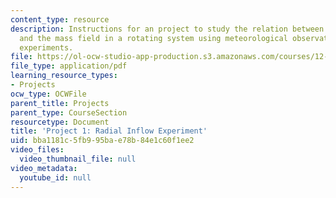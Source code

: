 ```yaml
---
content_type: resource
description: Instructions for an project to study the relation between the wind field
  and the mass field in a rotating system using meteorological observations and laboratory
  experiments.
file: https://ol-ocw-studio-app-production.s3.amazonaws.com/courses/12-307-weather-and-climate-laboratory-spring-2009/bba1181c5fb995bae78b84e1c60f1ee2_radial_inflow.pdf
file_type: application/pdf
learning_resource_types:
- Projects
ocw_type: OCWFile
parent_title: Projects
parent_type: CourseSection
resourcetype: Document
title: 'Project 1: Radial Inflow Experiment'
uid: bba1181c-5fb9-95ba-e78b-84e1c60f1ee2
video_files:
  video_thumbnail_file: null
video_metadata:
  youtube_id: null
---
```


